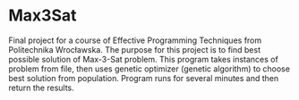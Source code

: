 # Max3Sat
Final project for a course of Effective Programming Techniques from Politechnika Wrocławska. 
The purpose for this project is to find best possible solution of Max-3-Sat problem. This program takes instances of problem from file, then
uses genetic optimizer (genetic algorithm) to choose best solution from population. Program runs for several minutes and then return the results.
